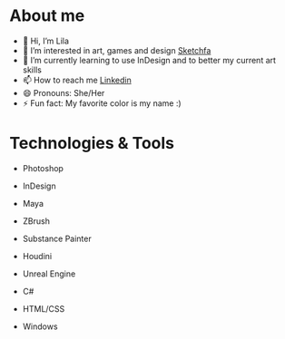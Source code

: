 # About me
- 👋 Hi, I’m Lila
- 👀 I’m interested in art, games and design [Sketchfa](https://sketchfab.com/LilaMatten)
- 🌱 I’m currently learning to use InDesign and to better my current art skills
- 📫 How to reach me [Linkedin](https://www.linkedin.com/in/lila-matten/)
- 😄 Pronouns: She/Her
- ⚡ Fun fact: My favorite color is my name :)

# Technologies & Tools
- Photoshop
- InDesign
- Maya
- ZBrush
- Substance Painter
- Houdini
- Unreal Engine

- C#
- HTML/CSS
- Windows
<!---
lilamatten/lilamatten is a ✨ special ✨ repository because its `README.md` (this file) appears on your GitHub profile.
You can click the Preview link to take a look at your changes.
--->
